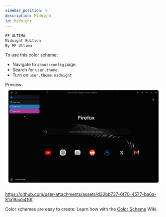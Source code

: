 ```yaml
---
sidebar_position: 9
description: Midnight
id: Midnight
---
```


```
FF ULTIMA
Midnight Edition
By FF Ultima
```

To use this color scheme:
- Navigate to `about:config` page.
- Search for `user.theme`.
- Turn on `user.theme.midnight`

Preview:
![preview](./preview.png)

https://github.com/user-attachments/assets/d32bb737-6f70-4577-ba6a-81a19aa54f0f

Color schemes are easy to create: Learn how with the [Color Scheme](/docs/color-schemes/Create-a-Color-Scheme) Wiki.